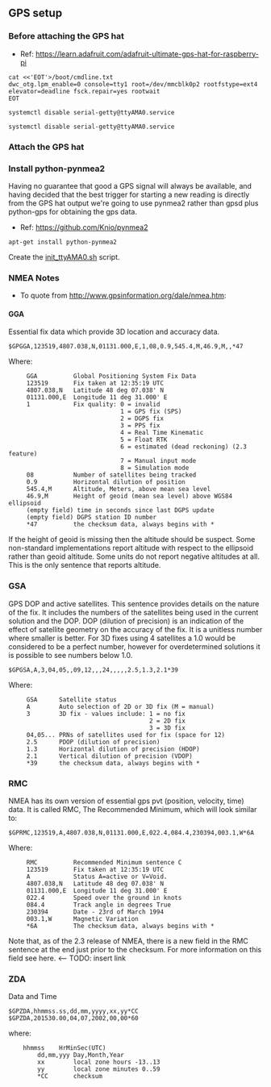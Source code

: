 ## GPS setup

### Before attaching the GPS hat

* Ref: https://learn.adafruit.com/adafruit-ultimate-gps-hat-for-raspberry-pi

```
cat <<'EOT'>/boot/cmdline.txt
dwc_otg.lpm_enable=0 console=tty1 root=/dev/mmcblk0p2 rootfstype=ext4 elevator=deadline fsck.repair=yes rootwait
EOT

systemctl disable serial-getty@ttyAMA0.service

systemctl disable serial-getty@ttyAMA0.service
```

### Attach the GPS hat

### Install python-pynmea2

Having no guarantee that good a GPS signal will always be available,
and having decided that the best trigger for starting a new reading is
directly from the GPS hat output we're going to use pynmea2 rather than
gpsd plus python-gps for obtaining the gps data.

* Ref: https://github.com/Knio/pynmea2

```
apt-get install python-pynmea2
```

Create the [init_ttyAMA0.sh](init_ttyAMA0.sh) script.


### NMEA Notes

* To quote from http://www.gpsinformation.org/dale/nmea.htm:

#### GGA

Essential fix data which provide 3D location and accuracy data.

```
$GPGGA,123519,4807.038,N,01131.000,E,1,08,0.9,545.4,M,46.9,M,,*47
```

Where:

```
     GGA          Global Positioning System Fix Data
     123519       Fix taken at 12:35:19 UTC
     4807.038,N   Latitude 48 deg 07.038' N
     01131.000,E  Longitude 11 deg 31.000' E
     1            Fix quality: 0 = invalid
                               1 = GPS fix (SPS)
                               2 = DGPS fix
                               3 = PPS fix
                               4 = Real Time Kinematic
                               5 = Float RTK
                               6 = estimated (dead reckoning) (2.3 feature)
                               7 = Manual input mode
                               8 = Simulation mode
     08           Number of satellites being tracked
     0.9          Horizontal dilution of position
     545.4,M      Altitude, Meters, above mean sea level
     46.9,M       Height of geoid (mean sea level) above WGS84 ellipsoid
     (empty field) time in seconds since last DGPS update
     (empty field) DGPS station ID number
     *47          the checksum data, always begins with *
```

If the height of geoid is missing then the altitude should be suspect.
Some non-standard implementations report altitude with respect to the
ellipsoid rather than geoid altitude. Some units do not report negative
altitudes at all. This is the only sentence that reports altitude.

### GSA

GPS DOP and active satellites. This sentence provides details on the
nature of the fix. It includes the numbers of the satellites being used
in the current solution and the DOP. DOP (dilution of precision) is an
indication of the effect of satellite geometry on the accuracy of the
fix. It is a unitless number where smaller is better. For 3D fixes
using 4 satellites a 1.0 would be considered to be a perfect number,
however for overdetermined solutions it is possible to see numbers
below 1.0.

```
$GPGSA,A,3,04,05,,09,12,,,24,,,,,2.5,1.3,2.1*39
```

Where:

```
     GSA      Satellite status
     A        Auto selection of 2D or 3D fix (M = manual)
     3        3D fix - values include: 1 = no fix
                                       2 = 2D fix
                                       3 = 3D fix
     04,05... PRNs of satellites used for fix (space for 12)
     2.5      PDOP (dilution of precision)
     1.3      Horizontal dilution of precision (HDOP)
     2.1      Vertical dilution of precision (VDOP)
     *39      the checksum data, always begins with *
```

### RMC

NMEA has its own version of essential gps pvt (position, velocity,
time) data. It is called RMC, The Recommended Minimum, which will look
similar to:

```
$GPRMC,123519,A,4807.038,N,01131.000,E,022.4,084.4,230394,003.1,W*6A
```

Where:

```
     RMC          Recommended Minimum sentence C
     123519       Fix taken at 12:35:19 UTC
     A            Status A=active or V=Void.
     4807.038,N   Latitude 48 deg 07.038' N
     01131.000,E  Longitude 11 deg 31.000' E
     022.4        Speed over the ground in knots
     084.4        Track angle in degrees True
     230394       Date - 23rd of March 1994
     003.1,W      Magnetic Variation
     *6A          The checksum data, always begins with *
```

Note that, as of the 2.3 release of NMEA, there is a new field in the
RMC sentence at the end just prior to the checksum. For more
information on this field see here. <-- TODO: insert link

### ZDA

Data and Time

```
$GPZDA,hhmmss.ss,dd,mm,yyyy,xx,yy*CC
$GPZDA,201530.00,04,07,2002,00,00*60
```

where:

```
    hhmmss    HrMinSec(UTC)
        dd,mm,yyy Day,Month,Year
        xx        local zone hours -13..13
        yy        local zone minutes 0..59
        *CC       checksum
```
